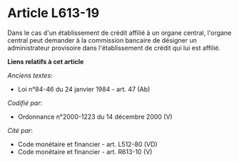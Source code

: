 # Article L613-19

Dans le cas d'un établissement de crédit affilié à un organe central, l'organe central peut demander à la commission bancaire
de désigner un administrateur provisoire dans l'établissement de crédit qui lui est affilié.

**Liens relatifs à cet article**

_Anciens textes_:

  - Loi n°84-46 du 24 janvier 1984 - art. 47 (Ab)

_Codifié par_:

  - Ordonnance n°2000-1223 du 14 décembre 2000 (V)

_Cité par_:

  - Code monétaire et financier - art. L512-80 (VD)
  - Code monétaire et financier - art. R613-10 (V)
